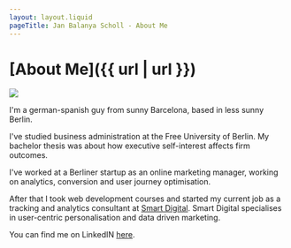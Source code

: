 ```yaml
---
layout: layout.liquid
pageTitle: Jan Balanya Scholl - About Me
---
```

# [About Me]({{ url | url }})
<img src="{{ '/images/Jan-Balanya-Scholl.jpg' | url }}">

I'm a german-spanish guy from sunny Barcelona, based in less sunny Berlin.

I've studied business administration at the Free University of Berlin. My bachelor thesis was about how executive self-interest affects firm outcomes.

I've worked at a Berliner startup as an online marketing manager, working on analytics, conversion and user journey optimisation.

After that I took web development courses and started my current job as a tracking and analytics consultant at [Smart Digital](https://www.smart-digital.de). Smart Digital specialises in user-centric personalisation and data driven marketing.

You can find me on LinkedIN [here](https://de.linkedin.com/in/jan-balanya-scholl).